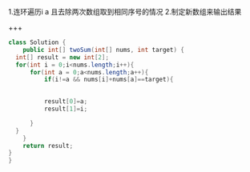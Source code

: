 1.连环遍历i a
且去除两次数组取到相同序号的情况
2.制定新数组来输出结果



+++

```java
class Solution {
    public int[] twoSum(int[] nums, int target) {
  int[] result = new int[2];
  for(int i = 0;i<nums.length;i++){
      for(int a = 0;a<nums.length;a++){
          if(i!=a && nums[i]+nums[a]==target){

          
          result[0]=a;
          result[1]=i;

      }
  }
    }
    return result;
}
}
```

